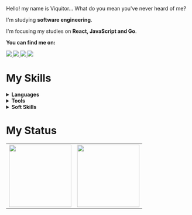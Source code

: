 
<p align="left">
      Hello! my name is Viquitor... What do you mean you've never heard of me?
</p>

<p align="left">
    I'm studying <strong>software engineering</strong>.
</p>
<p align="left">
    I'm focusing my studies on <strong>React, JavaScript and Go</strong>.
</p>
<p align="left">
 <strong>You can find me on:<strong>
</p>

<p align="left">
<a href="mailto:jaoviquithor@gmail.com">
  <img src="https://img.shields.io/badge/-Gmail-gray?style=flat-square&labelColor=white&logo=gmail&logoColor=gray&link=mailto:jaoviquithor@gmail.com" />
</a>

<a href="https://discord.gg/sirmultiverse" alt="Discord">
  <img src="https://img.shields.io/badge/-Discord-gray?style=flat-square&labelColor=gray&logo=discord&logoColor=white&link=https://discord.gg/sirmultiverse3592"/>
</a>

<a href="[https://twitter.com/sandevz](https://twitter.com/SirMultiverse)" alt="Twitter">
  <img src="https://img.shields.io/badge/-Twitter-gray?style=flat-square&labelColor=gray&logo=twitter&logoColor=white"/>
</a>

<a href="https://www.linkedin.com/in/viquitor/" alt="LinkedIn">
  <img src="https://img.shields.io/badge/-Linkedin-gray?style=flat-square&labelColor=gray&logo=Linkedin&logoColor=white&link=https://www.linkedin.com/in/sandy-piropo-67b113217/"/>
</a>

# My Skills
  
 <details>
    <summary>Languages</summary>
       
  ![Java](https://img.shields.io/badge/Java-100000?style=for-the-badge&logo=CoffeeScript)
  ![C](https://img.shields.io/badge/C-100000?style=for-the-badge&logo=C&logoColor=gray)
  ![Javascript](https://img.shields.io/badge/javascript-100000?style=for-the-badge&logo=JavaScript)
  ![CSS3](https://img.shields.io/badge/css3-100000?style=for-the-badge&logo=css3&logoColor=blue)
  ![HTML5](https://img.shields.io/badge/html-100000?style=for-the-badge&logo=html5)
  ![Flutter](https://img.shields.io/badge/flutter-100000?style=for-the-badge&logo=Flutter&logoColor=blue)
  ![ASP.NET](https://img.shields.io/badge/asp.net-100000?style=for-the-badge&logo=ASP.NET)

  
  </details>
  <details>
    <summary>Tools</summary>
    
  ![Git](https://img.shields.io/badge/git-100000?style=for-the-badge&logo=git)
  ![Figma](https://img.shields.io/badge/figma-100000?style=for-the-badge&logo=figma)
  ![Canva](https://img.shields.io/badge/canva-100000?style=for-the-badge&logo=canva)
  ![Photoshop](https://img.shields.io/badge/photoshop-100000?style=for-the-badge&logo=photoshop)
  ![Adobe XD](https://img.shields.io/badge/adobexd-100000?style=for-the-badge&logo=adobexd)
  ![Bootstrap](https://img.shields.io/badge/Bootstrap-100000?style=for-the-badge&logo=Bootstrap)
  </details>

   <details>
    <summary>Soft Skills</summary>
    
  ![Design](https://img.shields.io/badge/design-100000?style=for-the-badge&logoColor=darkblue)
  ![UI](https://img.shields.io/badge/ui-100000?style=for-the-badge&logoColor=magenta)
  ![UX](https://img.shields.io/badge/ux-100000?style=for-the-badge&logoColor=midnightblue)
  </details>



# My Status
<div>
  <table style="margin: 0 auto;" align="center">
    <tr>
      <td>
        <img height="170px" src="https://github-readme-streak-stats.herokuapp.com?user=SirViquitor&theme=blueberry-duo&hide_border=true&border_radius=4&exclude_days=Sun&card_width=500"/>
      </td>
      <td>
        <img height="170px" src="https://github-readme-stats.vercel.app/api/top-langs/?username=sandypiropo&layout=compact&theme=react&count_private=true"/>
      </td>
    </tr>
  </table>
</div>
